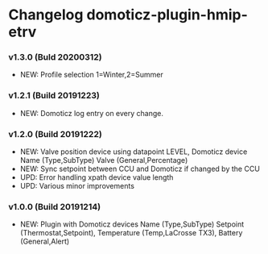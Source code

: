 # Changelog domoticz-plugin-hmip-etrv

### v1.3.0 (Buld 20200312)
* NEW: Profile selection 1=Winter,2=Summer

### v1.2.1 (Build 20191223)
* NEW: Domoticz log entry on every change.

### v1.2.0 (Build 20191222)
* NEW: Valve position device using datapoint LEVEL, Domoticz device Name (Type,SubType) Valve (General,Percentage)
* NEW: Sync setpoint between CCU and Domoticz if changed by the CCU
* UPD: Error handling xpath device value length 
* UPD: Various minor improvements

### v1.0.0 (Build 20191214)
* NEW: Plugin with Domoticz devices Name (Type,SubType) Setpoint (Thermostat,Setpoint), Temperature (Temp,LaCrosse TX3), Battery (General,Alert)
